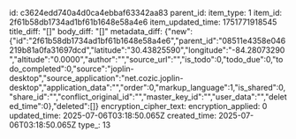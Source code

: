 id: c3624edd740a4d0ca4ebbaf63342aa83
parent_id: 
item_type: 1
item_id: 2f61b58db1734ad1bf61b1648e58a4e6
item_updated_time: 1751771918545
title_diff: "[]"
body_diff: "[]"
metadata_diff: {"new":{"id":"2f61b58db1734ad1bf61b1648e58a4e6","parent_id":"08511e4358e046219b81a0fa31697dcd","latitude":"30.43825590","longitude":"-84.28073290","altitude":"0.0000","author":"","source_url":"","is_todo":0,"todo_due":0,"todo_completed":0,"source":"joplin-desktop","source_application":"net.cozic.joplin-desktop","application_data":"","order":0,"markup_language":1,"is_shared":0,"share_id":"","conflict_original_id":"","master_key_id":"","user_data":"","deleted_time":0},"deleted":[]}
encryption_cipher_text: 
encryption_applied: 0
updated_time: 2025-07-06T03:18:50.065Z
created_time: 2025-07-06T03:18:50.065Z
type_: 13